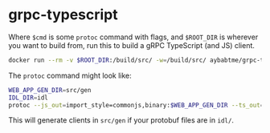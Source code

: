 # grpc-typescript

Where `$cmd` is some `protoc` command with flags, and `$ROOT_DIR` is wherever you want to build from, run this to build a gRPC TypeScript (and JS) client.

```bash
docker run --rm -v $ROOT_DIR:/build/src/ -w=/build/src/ aybabtme/grpc-typescript $cmd
```

The `protoc` command might look like:

```bash
WEB_APP_GEN_DIR=src/gen
IDL_DIR=idl
protoc --js_out=import_style=commonjs,binary:$WEB_APP_GEN_DIR --ts_out=service=true:$WEB_APP_GEN_DIR -I /include/ -I $IDL_DIR *.proto
```

This will generate clients in `src/gen` if your protobuf files are in `idl/`.
